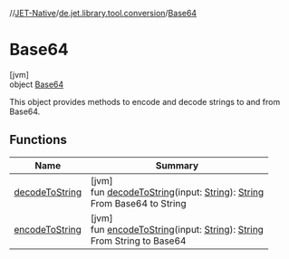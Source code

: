 //[JET-Native](../../../index.md)/[de.jet.library.tool.conversion](../index.md)/[Base64](index.md)

# Base64

[jvm]\
object [Base64](index.md)

This object provides methods to encode and decode strings to and from Base64.

## Functions

| Name | Summary |
|---|---|
| [decodeToString](decode-to-string.md) | [jvm]<br>fun [decodeToString](decode-to-string.md)(input: [String](https://kotlinlang.org/api/latest/jvm/stdlib/kotlin/-string/index.html)): [String](https://kotlinlang.org/api/latest/jvm/stdlib/kotlin/-string/index.html)<br>From Base64 to String |
| [encodeToString](encode-to-string.md) | [jvm]<br>fun [encodeToString](encode-to-string.md)(input: [String](https://kotlinlang.org/api/latest/jvm/stdlib/kotlin/-string/index.html)): [String](https://kotlinlang.org/api/latest/jvm/stdlib/kotlin/-string/index.html)<br>From String to Base64 |

